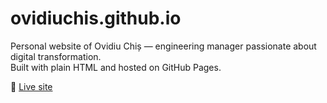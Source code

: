 # ovidiuchis.github.io

Personal website of Ovidiu Chiș — engineering manager passionate about digital transformation.  
Built with plain HTML and hosted on GitHub Pages.

🔗 [Live site](https://ovidiuchis.github.io)

